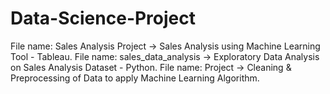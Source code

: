 # Data-Science-Project

File name: Sales Analysis Project
-> Sales Analysis using Machine Learning Tool - Tableau.
File name: sales_data_analysis
-> Exploratory Data Analysis on Sales Analysis Dataset - Python.
File name: Project
-> Cleaning & Preprocessing of Data to apply Machine Learning Algorithm.
